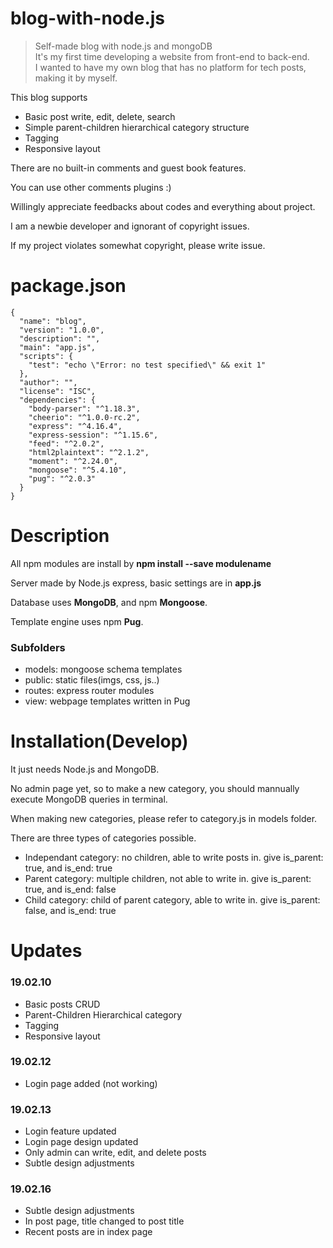 # blog-with-node.js
> Self-made blog with node.js and mongoDB  
> It's my first time developing a website from front-end to back-end.  
> I wanted to have my own blog that has no platform for tech posts, making it by myself.

This blog supports
 - Basic post write, edit, delete, search
 - Simple parent-children hierarchical category structure
 - Tagging
 - Responsive layout

There are no built-in comments and guest book features.

You can use other comments plugins :)

Willingly appreciate feedbacks about codes and everything about project.

I am a newbie developer and ignorant of copyright issues.

If my project violates somewhat copyright, please write issue.

# package.json
```
{
  "name": "blog",
  "version": "1.0.0",
  "description": "",
  "main": "app.js",
  "scripts": {
    "test": "echo \"Error: no test specified\" && exit 1"
  },
  "author": "",
  "license": "ISC",
  "dependencies": {
    "body-parser": "^1.18.3",
    "cheerio": "^1.0.0-rc.2",
    "express": "^4.16.4",
    "express-session": "^1.15.6",
    "feed": "^2.0.2",
    "html2plaintext": "^2.1.2",
    "moment": "^2.24.0",
    "mongoose": "^5.4.10",
    "pug": "^2.0.3"
  }
}
```

# Description
All npm modules are install by **npm install --save modulename**

Server made by Node.js express, basic settings are in **app.js**

Database uses **MongoDB**, and npm **Mongoose**.

Template engine uses npm **Pug**.

### Subfolders
- models: mongoose schema templates
- public: static files(imgs, css, js..)
- routes: express router modules
- view: webpage templates written in Pug

# Installation(Develop)
It just needs Node.js and MongoDB.

No admin page yet, so to make a new category, you should mannually execute MongoDB queries in terminal.

When making new categories, please refer to category.js in models folder.

There are three types of categories possible.
 - Independant category: no children, able to write posts in. give is_parent: true, and is_end: true
 - Parent category: multiple children, not able to write in. give is_parent: true, and is_end: false
 - Child category: child of parent category, able to write in. give is_parent: false, and is_end: true

 # Updates
 ### 19.02.10
 - Basic posts CRUD
 - Parent-Children Hierarchical category
 - Tagging
 - Responsive layout
 ### 19.02.12
 - Login page added (not working)
 ### 19.02.13
 - Login feature updated
 - Login page design updated
 - Only admin can write, edit, and delete posts
 - Subtle design adjustments
 ### 19.02.16
 - Subtle design adjustments
 - In post page, title changed to post title
 - Recent posts are in index page
